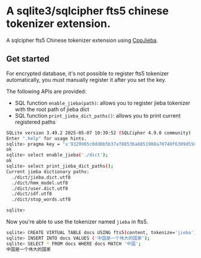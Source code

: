 
# A sqlite3/sqlcipher fts5 chinese tokenizer extension.

A sqlcipher fts5 Chinese tokenizer extension using [CppJieba](https://github.com/yanyiwu/cppjieba).

## Get started
For encrypted database, it's not possible to register fts5 tokenizer automatically,
you must manually register it after you set the key.

The following APIs are provided:

* SQL function `enable_jieba(path)`: allows you to register jieba tokenizer with the root path of jieba dict
* SQL function `print_jieba_dict_paths()`: allows you to print current registered paths

```bash
SQLite version 3.49.2 2025-05-07 10:39:52 (SQLCipher 4.9.0 community)
Enter ".help" for usage hints.
sqlite> pragma key = "x'9329965c0dd8b5b37af88536a8851908a70740f6309d55047cbd9a6238900dbe'";
ok
sqlite> select enable_jieba('./dict');
ok
sqlite> select print_jieba_dict_paths();
Current jieba dictionary paths:
  ./dict/jieba.dict.utf8
  ./dict/hmm_model.utf8
  ./dict/user.dict.utf8
  ./dict/idf.utf8
  ./dict/stop_words.utf8

sqlite>
```

Now you're able to use the tokenizer named `jieba` in fts5.

```bash
sqlite> CREATE VIRTUAL TABLE docs USING fts5(content, tokenize='jieba');
sqlite> INSERT INTO docs VALUES ('中国是一个伟大的国家');
sqlite> SELECT * FROM docs WHERE docs MATCH '中国';
中国是一个伟大的国家
```
